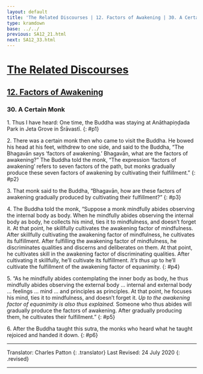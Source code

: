 ```yaml
---
layout: default
title: 'The Related Discourses | 12. Factors of Awakening | 30. A Certain Monk'
type: kramdown
base: ../../
previous: SA12_21.html
next: SA12_33.html
---
```


# [The Related Discourses](../index.html)
## [12. Factors of Awakening](index.html)
### 30. A Certain Monk

1\. Thus I have heard: One time, the Buddha was staying at Anāthapiṇḍada Park in Jeta Grove in Śrāvastī.
{: #p1}

2\. There was a certain monk then who came to visit the Buddha. He bowed his head at his feet, withdrew to one side, and said to the Buddha, “The Bhagavān says ‘factors of awakening.’ Bhagavān, what are the factors of awakening?”
The Buddha told the monk, “The expression ‘factors of awakening’ refers to seven factors of the path, but monks gradually produce these seven factors of awakening by cultivating their fulfillment.”
{: #p2}

3\. That monk said to the Buddha, “Bhagavān, how are these factors of awakening gradually produced by cultivating their fulfillment?”
{: #p3}

4\. The Buddha told the monk, “Suppose a monk mindfully abides observing the internal body as body. When he mindfully abides observing the internal body as body, he collects his mind, ties it to mindfulness, and doesn’t forget it. At that point, he skillfully cultivates the awakening factor of mindfulness. After skillfully cultivating the awakening factor of mindfulness, he cultivates its fulfillment. After fulfilling the awakening factor of mindfulness, he discriminates qualities and discerns and deliberates on them. At that point, he cultivates skill in the awakening factor of discriminating qualities. After cultivating it skillfully, he’ll cultivate its fulfillment. *It’s thus up* to he’ll cultivate the fulfillment of the awakening factor of equanimity.
{: #p4}

5\. “As he mindfully abides contemplating the inner body as body, he thus mindfully abides observing the external body … internal and external body … feelings … mind … and principles as principles. At that point, he focuses his mind, ties it to mindfulness, and doesn’t forget it. *Up to the awakening factor of equanimity is also thus explained.* Someone who thus abides will gradually produce the factors of awakening. After gradually producing them, he cultivates their fulfillment.”
{: #p5}

6\. After the Buddha taught this sutra, the monks who heard what he taught rejoiced and handed it down.
{: #p6}

---

Translator: Charles Patton
{: .translator}
Last Revised: 24 July 2020
{: .revised}

---